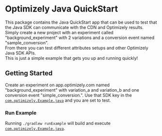 Optimizely Java QuickStart
===================

This package contains the Java QuickStart app that can be used to test that the Java SDK can communicate with the CDN and Optimizely results.  
Simply create a new project with an experiment called "background_experiment" with 2 variations and a conversion event named "sample_conversion".  
From there you can test different attributes setups and other Optimizely Java SDK APIs.  
This is just a simple example that gets you up and running quickly!

## Getting Started
Create an experiment on app.optimizely.com named "background_experiment" with variation_a and variation_b and one conversion event "simple_conversion.".
Use that SDK key in the [`com.optimizely.Example.java`](https://github.com/optimizely/java-sdk/blob/master/java-quickstart/src/main/java/com/optimizely/Example.java) 
and you are set to test.

### Run Example

Running `./gradlew runExample` will build and execute [`com.optimizely.Example.java`](https://github.com/optimizely/java-sdk/blob/master/java-quickstart/src/main/java/com/optimizely/Example.java).

